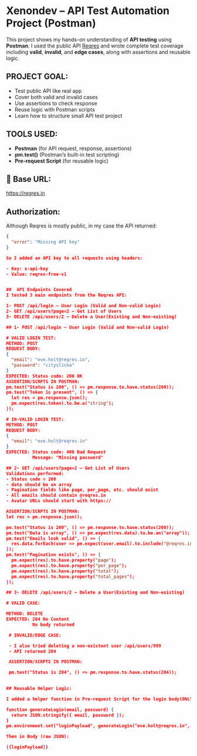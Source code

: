 # Xenondev – API Test Automation Project (Postman)

This project shows my hands-on understanding of **API testing** using **Postman**. I used the public API [Reqres](https://reqres.in) and wrote complete test coverage including **valid**, **invalid**, and **edge cases**, along with assertions and reusable logic.

## PROJECT GOAL:

- Test public API like real app
- Cover both valid and invalid cases
- Use assertions to check response
- Reuse logic with Postman scripts
- Learn how to structure small API test project

## TOOLS USED:

- **Postman** (for API request, response, assertions)
- **pm.test()** (Postman’s built-in test scripting)
- **Pre-request Script** (for reusable logic)

## 🔗 Base URL:

https://reqres.in


## Authorization:
Although Reqres is mostly public, in my case the API returned:

```json
{
  "error": "Missing API key"
}

So I added an API key to all requests using headers:

- Key: x-api-key
- Value: reqres-free-v1


##  API Endpoints Covered
I tested 3 main endpoints from the Reqres API:

1- POST /api/login – User Login (Valid and Non-valid Login)
2- GET /api/users?page=2 – Get List of Users
3- DELETE /api/users/2 – Delete a User(Existing and Non-existing)

## 1- POST /api/login – User Login (Valid and Non-valid Login)

# VALID LOGIN TEST:
METHOD: POST
REQUEST BODY:
{
  "email": "eve.holt@reqres.in",
  "password": "cityslicka"
}
EXPECTED: Status code: 200 OK
ASSERTION/SCRPTS IN POSTMAN:
pm.test("Status is 200", () => pm.response.to.have.status(200));
pm.test("Token is present", () => {
  let res = pm.response.json();
  pm.expect(res.token).to.be.a("string");
});

# IN-VALID LOGIN TEST:
METHOD: POST
REQUEST BODY:
{
  "email": "eve.holt@reqres.in"
}
EXPECTED: Status code: 400 Bad Request
          Message: "Missing password"

## 2- GET /api/users?page=2 – Get List of Users
Validations performed:
- Status code = 200
- data should be an array
- Pagination fields like page, per_page, etc. should exist
- All emails should contain @reqres.in
- Avatar URLs should start with https://

ASSERTION/SCRPTS IN POSTMAN:
let res = pm.response.json();

pm.test("Status is 200", () => pm.response.to.have.status(200));
pm.test("Data is array", () => pm.expect(res.data).to.be.an("array"));
pm.test("Emails look valid", () => {
  res.data.forEach(user => pm.expect(user.email).to.include("@reqres.in"));
});
pm.test("Pagination exists", () => {
  pm.expect(res).to.have.property("page");
  pm.expect(res).to.have.property("per_page");
  pm.expect(res).to.have.property("total");
  pm.expect(res).to.have.property("total_pages");
});

## 3- DELETE /api/users/2 – Delete a User(Existing and Non-existing)

# VALID CASE:

METHOD: DELETE
EXPECTED: 204 No Content
          No body returned

 # INVALID/EDGE CASE:

 - I also tried deleting a non-existent user /api/users/999
 - API returned 204     

 ASSERTION/SCRPTS IN POSTMAN:

 pm.test("Status is 204", () => pm.response.to.have.status(204));
 

## Reusable Helper Logic:

I added a helper function in Pre-request Script for the login body(ONLY IN VALID-LOGIN CASE):

function generateLogin(email, password) {
  return JSON.stringify({ email, password });
}
pm.environment.set("loginPayload", generateLogin("eve.holt@reqres.in", "cityslicka"));

Then in Body (raw JSON):

{{loginPayload}}


